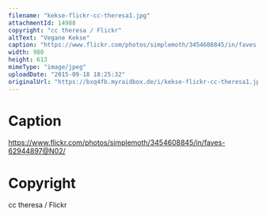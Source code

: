 ```yaml
---
filename: "kekse-flickr-cc-theresa1.jpg"
attachmentId: 14988
copyright: "cc theresa / Flickr"
altText: "Vegane Kekse"
caption: "https://www.flickr.com/photos/simplemoth/3454608845/in/faves-62944897@N02/ "
width: 980
height: 613
mimeType: "image/jpeg"
uploadDate: "2015-09-18 18:25:32"
originalUrl: "https://bxq4fb.myraidbox.de/i/kekse-flickr-cc-theresa1.jpg"
---
```


# Caption

https://www.flickr.com/photos/simplemoth/3454608845/in/faves-62944897@N02/ 

# Copyright

cc theresa / Flickr
